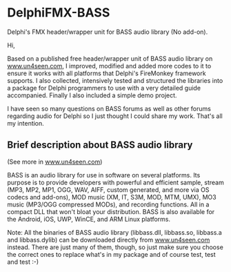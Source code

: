 # DelphiFMX-BASS
Delphi's FMX header/wrapper unit for BASS audio library (No add-on).

Hi,

Based on a published free header/wrapper unit of BASS audio library on www.un4seen.com, I improved, modified and added more codes to it to ensure it works with all platforms that Delphi's FireMonkey framework supports. I also collected, intensively tested and structured the libraries into a package for Delphi programmers to use with a very detailed guide accompanied. Finally I also included a simple demo project.

I have seen so many questions on BASS forums as well as other forums regarding audio for Delphi so I just thought I could share my work. That's all my intention.

Brief description about BASS audio library
------------------------------------------
(See more in www.un4seen.com)

BASS is an audio library for use in software on several platforms. Its purpose is to provide developers with powerful and efficient sample, stream (MP3, MP2, MP1, OGG, WAV, AIFF, custom generated, and more via OS codecs and add-ons), MOD music (XM, IT, S3M, MOD, MTM, UMX), MO3 music (MP3/OGG compressed MODs), and recording functions. All in a compact DLL that won't bloat your distribution.
BASS is also available for the Android, iOS, UWP, WinCE, and ARM Linux platforms.

Note: All the binaries of BASS audio library (libbass.dll, libbass.so, libbass.a and libbass.dylib) can be downloaded directly from www.un4seen.com instead. There are just many of them, though, so just make sure you choose the correct ones to replace what's in my package and of course test, test and test :-)
